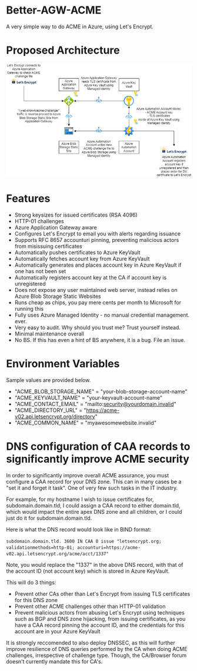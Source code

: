 # Better-AGW-ACME

A very simple way to do ACME in Azure, using Let's Encrypt.

# Proposed Architecture

![Architectural Diagram](diagram.png)

# Features

- Strong keysizes for issued certificates (RSA 4096)
- HTTP-01 challenges
- Azure Application Gateway aware
- Configures Let's Encrypt to email you with alerts regarding issuance
- Supports RFC 8657 accounturi pinning, preventing malicious actors from misissuing certificates
- Automatically pushes certificates to Azure KeyVault
- Automatically fetches account key from Azure KeyVault
- Automatically generates and places account key in Azure KeyVault if one has not been set
- Automatically registers account key at the CA if account key is unregistered
- Does not expose any user maintained web server, instead relies on Azure Blob Storage Static Websites
- Runs cheap as chips, you pay mere cents per month to Microsoft for running this
- Fully uses Azure Managed Identity - no manual credential management. ever.
- Very easy to audit. Why should you trust me? Trust yourself instead.
- Minimal maintenance overall
- No BS. If this has even a hint of BS anywhere, it is a bug. File an issue.

# Environment Variables

Sample values are provided below.

- "ACME_BLOB_STORAGE_NAME"   = "your-blob-storage-account-name"
- "ACME_KEYVAULT_NAME"       = "your-keyvault-account-name"
- "ACME_CONTACT_EMAIL"       = "mailto:security@yourdomain.invalid"
- "ACME_DIRECTORY_URL"       = "https://acme-v02.api.letsencrypt.org/directory"
- "ACME_COMMON_NAME"         = "myawesomewebsite.invalid"

# DNS configuration of CAA records to significantly improve ACME security

In order to significantly improve overall ACME assurance, you must configure a CAA record for your DNS zone. This can in many cases be a "set it and forget it task". One of very few such tasks in the IT industry.

For example, for my hostname I wish to issue certificates for, subdomain.domain.tld, I could assign a CAA record to either domain.tld, which would impact the entire apex DNS zone and all children, or I could just do it for subdomain.domain.tld.

Here is what the DNS record would look like in BIND format:

```subdomain.domain.tld. 3600 IN CAA 0 issue "letsencrypt.org; validationmethods=http-01; accounturi=https://acme-v02.api.letsencrypt.org/acme/acct/1337"```

Note, you would replace the "1337" in the above DNS record, with that of the account ID (not account key) which is stored in Azure KeyVault.

This will do 3 things:

- Prevent other CAs other than Let's Encrypt from issuing TLS certificates for this DNS zone
- Prevent other ACME challenges other than HTTP-01 validation
- Prevent malicious actors from abusing Let's Encrypt using techniques such as BGP and DNS zone hijacking, from issuing certificates, as you have a CAA record pinning the account ID, and the credentials for this account are in your Azure KeyVault

It is strongly reccomended to also deploy DNSSEC, as this will further improve resilience of DNS queries performed by the CA when doing ACME challenges, irrespective of challenge type. Though, the CA/Browser forum doesn't currently mandate this for CA's.
